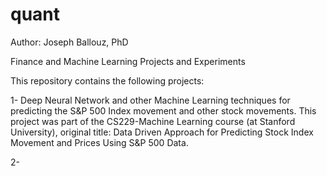 # quant
Author: Joseph Ballouz, PhD

Finance and Machine Learning Projects and Experiments

This repository contains the following projects:

1- Deep Neural Network and other Machine Learning techniques for predicting the S&P 500 Index movement and other stock movements.
This project was part of the CS229-Machine Learning course (at Stanford University), original title: Data Driven Approach for Predicting Stock Index Movement and Prices Using S&P 500 Data.

2-
